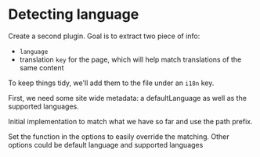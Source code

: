 Detecting language
===

Create a second plugin. Goal is to extract two piece of info:

- `language`
- translation `key` for the page, which will help match translations of the same content

To keep things tidy, we'll add them to the file under an `i18n` key.

First, we need some site wide metadata: a defaultLanguage as well as the supported languages.

Initial implementation to match what we have so far and use the path prefix.

Set the function in the options to easily override the matching. Other options could be default language and supported languages
